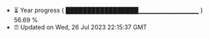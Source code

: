- ⏳ Year progress { █████████████████▁▁▁▁▁▁▁▁▁▁▁▁▁ } 56.69 %
- ⏰ Updated on Wed, 26 Jul 2023 22:15:37 GMT

